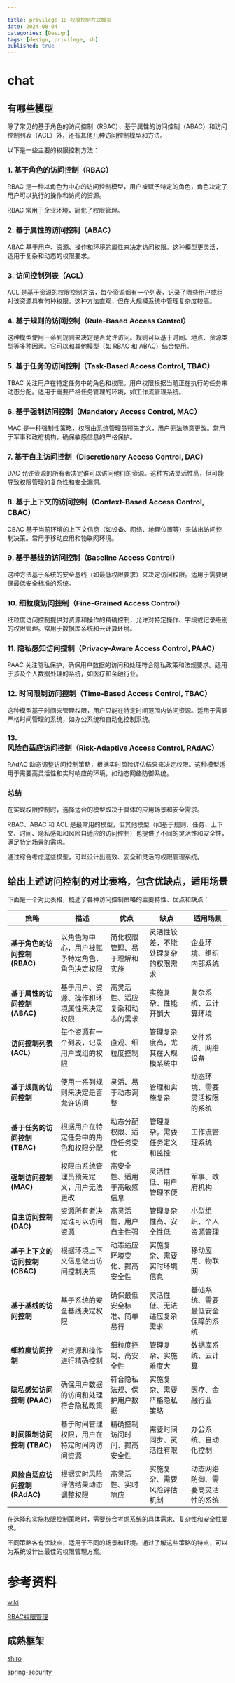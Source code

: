 ```yaml
---

title: privilege-10-权限控制方式概览
date: 2024-08-04
categories: [Design]
tags: [design, privilege, sh]
published: true
---
```


# chat

## 有哪些模型

除了常见的基于角色的访问控制（RBAC）、基于属性的访问控制（ABAC）和访问控制列表（ACL）外，还有其他几种访问控制模型和方法。

以下是一些主要的权限控制方法：

### 1. **基于角色的访问控制（RBAC）**

RBAC 是一种以角色为中心的访问控制模型，用户被赋予特定的角色，角色决定了用户可以执行的操作和访问的资源。

RBAC 常用于企业环境，简化了权限管理。

### 2. **基于属性的访问控制（ABAC）**

ABAC 基于用户、资源、操作和环境的属性来决定访问权限。这种模型更灵活，适用于复杂和动态的权限要求。

### 3. **访问控制列表（ACL）**

ACL 是基于资源的权限控制方法，每个资源都有一个列表，记录了哪些用户或组对该资源具有何种权限。这种方法直观，但在大规模系统中管理复杂度较高。

### 4. **基于规则的访问控制（Rule-Based Access Control）**

这种模型使用一系列规则来决定是否允许访问。规则可以基于时间、地点、资源类型等多种因素。它可以和其他模型（如 RBAC 和 ABAC）结合使用。

### 5. **基于任务的访问控制（Task-Based Access Control, TBAC）**

TBAC 关注用户在特定任务中的角色和权限。用户权限根据当前正在执行的任务来动态分配。适用于需要严格任务管理的环境，如工作流管理系统。

### 6. **基于强制访问控制（Mandatory Access Control, MAC）**

MAC 是一种强制性策略，权限由系统管理员预先定义，用户无法随意更改。常用于军事和政府机构，确保敏感信息的严格保护。

### 7. **基于自主访问控制（Discretionary Access Control, DAC）**

DAC 允许资源的所有者决定谁可以访问他们的资源。这种方法灵活性高，但可能导致权限管理的复杂性和安全漏洞。

### 8. **基于上下文的访问控制（Context-Based Access Control, CBAC）**

CBAC 基于当前环境的上下文信息（如设备、网络、地理位置等）来做出访问控制决策。常用于移动应用和物联网环境。

### 9. **基于基线的访问控制（Baseline Access Control）**

这种方法基于系统的安全基线（如最低权限要求）来决定访问权限。适用于需要确保最低安全标准的系统。

### 10. **细粒度访问控制（Fine-Grained Access Control）**

细粒度访问控制提供对资源和操作的精确控制，允许对特定操作、字段或记录级别的权限管理。常用于数据库系统和云计算环境。

### 11. **隐私感知访问控制（Privacy-Aware Access Control, PAAC）**

PAAC 关注隐私保护，确保用户数据的访问和处理符合隐私政策和法规要求。适用于涉及个人数据处理的系统，如医疗和金融行业。

### 12. **时间限制访问控制（Time-Based Access Control, TBAC）**

这种模型基于时间来管理权限，用户只能在特定时间范围内访问资源。适用于需要严格时间管理的系统，如办公系统和自动化控制系统。

### 13. **风险自适应访问控制（Risk-Adaptive Access Control, RAdAC）**

RAdAC 动态调整访问控制策略，根据实时风险评估结果来决定权限。这种模型适用于需要高灵活性和实时响应的环境，如动态网络防御系统。

### 总结

在实现权限控制时，选择适合的模型取决于具体的应用场景和安全需求。

RBAC、ABAC 和 ACL 是最常用的模型，但其他模型（如基于规则、任务、上下文、时间、隐私感知和风险自适应的访问控制）也提供了不同的灵活性和安全性，满足特定场景的需求。

通过综合考虑这些模型，可以设计出高效、安全和灵活的权限管理系统。

## 给出上述访问控制的对比表格，包含优缺点，适用场景

下面是一个对比表格，概述了各种访问控制策略的主要特性、优点和缺点：

| **策略** | **描述** | **优点** | **缺点** | **适用场景** |
| --- | --- | --- | --- | --- |
| **基于角色的访问控制 (RBAC)** | 以角色为中心，用户被赋予特定角色，角色决定权限 | 简化权限管理、易于理解和实施 | 灵活性较差，不能处理复杂的权限需求 | 企业环境、组织内部系统 |
| **基于属性的访问控制 (ABAC)** | 基于用户、资源、操作和环境属性来决定权限 | 高灵活性、适应复杂和动态的需求 | 实施复杂、性能开销大 | 复杂系统、云计算环境 |
| **访问控制列表 (ACL)** | 每个资源有一个列表，记录用户或组的权限 | 直观、细粒度控制 | 管理复杂度高，尤其在大规模系统中 | 文件系统、网络设备 |
| **基于规则的访问控制** | 使用一系列规则来决定是否允许访问 | 灵活、易于动态调整 | 管理和实施复杂 | 动态环境、需要灵活权限的系统 |
| **基于任务的访问控制 (TBAC)** | 根据用户在特定任务中的角色和权限分配 | 动态分配权限、适应任务变化 | 管理复杂，需要任务定义和监控 | 工作流管理系统 |
| **强制访问控制 (MAC)** | 权限由系统管理员预先定义，用户无法更改 | 高安全性、适用于高敏感信息 | 灵活性低、用户管理不便 | 军事、政府机构 |
| **自主访问控制 (DAC)** | 资源所有者决定谁可以访问资源 | 高灵活性、用户自主性强 | 管理复杂性高、安全性低 | 小型组织、个人资源管理 |
| **基于上下文的访问控制 (CBAC)** | 根据环境上下文信息做出访问控制决策 | 动态适应环境变化、提高安全性 | 实施复杂、需要实时环境信息 | 移动应用、物联网 |
| **基于基线的访问控制** | 基于系统的安全基线决定权限 | 确保最低安全标准、简单易行 | 灵活性低、无法适应复杂需求 | 基础系统、需要最低安全保障的系统 |
| **细粒度访问控制** | 对资源和操作进行精确控制 | 细粒度控制、高安全性 | 管理复杂、实施难度大 | 数据库系统、云计算 |
| **隐私感知访问控制 (PAAC)** | 确保用户数据的访问和处理符合隐私政策 | 符合隐私法规、保护用户数据 | 实施复杂、需要严格隐私策略 | 医疗、金融行业 |
| **时间限制访问控制 (TBAC)** | 基于时间管理权限，用户在特定时间内访问资源 | 精确控制访问时间、提高安全性 | 需要时间同步、灵活性有限 | 办公系统、自动化控制 |
| **风险自适应访问控制 (RAdAC)** | 根据实时风险评估结果动态调整权限 | 高灵活性、实时响应 | 实施复杂、需要风险评估机制 | 动态网络防御、需要高灵活性的系统 |

在选择和实施权限控制策略时，需要综合考虑系统的具体需求、复杂性和安全性要求。

不同策略各有优缺点，适用于不同的场景和环境。通过了解这些策略的特点，可以为系统设计出最佳的权限管理方案。


# 参考资料

[wiki](https://zh.wikipedia.org/wiki/%E4%BB%A5%E8%A7%92%E8%89%B2%E7%82%BA%E5%9F%BA%E7%A4%8E%E7%9A%84%E5%AD%98%E5%8F%96%E6%8E%A7%E5%88%B6)

[RBAC权限管理](https://blog.csdn.net/PainsOnline/article/details/7183613)

## 成熟框架

[shiro](https://shiro.apache.org/)

[spring-security](https://spring.io/projects/spring-security)

